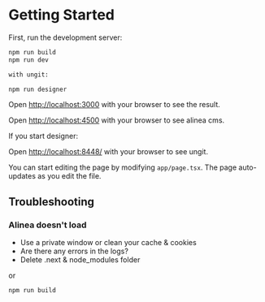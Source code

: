 # Getting Started

First, run the development server:

```bash
npm run build
npm run dev

with ungit:

npm run designer
```

Open [http://localhost:3000](http://localhost:3000) with your browser to see the result.

Open [http://localhost:4500](http://localhost:4500) with your browser to see alinea cms.

If you start designer:

Open [http://localhost:8448/](http://localhost:8448/) with your browser to see ungit.

You can start editing the page by modifying `app/page.tsx`. The page auto-updates as you edit the file.

## Troubleshooting

### Alinea doesn't load

- Use a private window or clean your cache & cookies
- Are there any errors in the logs?
- Delete .next & node_modules folder

or

```bash
npm run build
```
